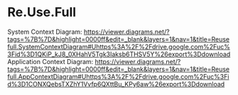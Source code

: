 # Re.Use.Full
System Context Diagram: https://viewer.diagrams.net/?tags=%7B%7D&highlight=0000ff&edit=_blank&layers=1&nav=1&title=Reusefull.SystemContextDiagram#Uhttps%3A%2F%2Fdrive.google.com%2Fuc%3Fid%3D1QKiP_kJ8_0XHahV5Tgk3Iaksb6THSV5Y%26export%3Ddownload
Application Context Diagram: https://viewer.diagrams.net/?tags=%7B%7D&highlight=0000ff&edit=_blank&layers=1&nav=1&title=Reusefull.AppContextDiagram#Uhttps%3A%2F%2Fdrive.google.com%2Fuc%3Fid%3D1CONXQebsTXZhY1Vvfp6QXttBu_KPy6aw%26export%3Ddownload
